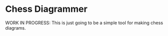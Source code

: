 # Chess Diagrammer

WORK IN PROGRESS: This is just going to be a simple tool for making chess diagrams.
